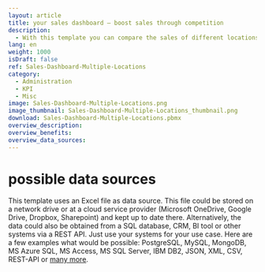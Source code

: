 ```yaml
---
layout: article
title: your sales dashboard – boost sales through competition
description: 
  - With this template you can compare the sales of different locations of your company and thus create more competition among your sales staff. Through the visually comprehensible target-performance comparisons of the sales of the respective locations, your sales employees can see where they currently stand and where they should stand, thus increasing their ambition. A simple Excel table, which contains the daily revenues of the three locations, serves as a data basis, but a CRM or sales tool could also be connected here. This template is also a perfect example of how to use dataflows to evaluate such data and make it usable for your purposes. Download now and boost your sales!
lang: en
weight: 1000
isDraft: false
ref: Sales-Dashboard-Multiple-Locations
category:
  - Administration
  - KPI
  - Misc
image: Sales-Dashboard-Multiple-Locations.png
image_thumbnail: Sales-Dashboard-Multiple-Locations_thumbnail.png
download: Sales-Dashboard-Multiple-Locations.pbmx
overview_description:
overview_benefits:
overview_data_sources:
---
```

# possible data sources
This template uses an Excel file as data source. This file could be stored on a network drive or at a cloud service provider (Microsoft OneDrive, Google Drive, Dropbox, Sharepoint) and kept up to date there. Alternatively, the data could also be obtained from a SQL database, CRM, BI tool or other systems via a REST API. Just use your systems for your use case. Here are a few examples what would be possible: PostgreSQL, MySQL, MongoDB, MS Azure SQL, MS Access, MS SQL Server, IBM DB2, JSON, XML, CSV, REST-API or [many more](https://peakboard.com/en/product/peakboard-versions/#dataconnections).
